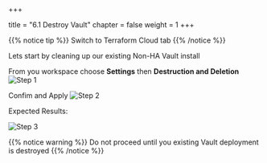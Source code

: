 +++

title = "6.1 Destroy Vault"
chapter = false
weight = 1
+++


{{% notice tip %}}
Switch to Terraform Cloud tab
{{% /notice %}}

Lets start by cleaning up our existing Non-HA Vault install

From you workspace choose __Settings__ then __Destruction and Deletion__
![Step 1](/images/lab6/cleanup1.png)

Confim and Apply
![Step 2](/images/lab6/cleanup2.png)

Expected Results:

![Step 3](/images/lab6/cleanup3.png)


{{% notice warning %}}
Do not proceed until you existing Vault deployment is destroyed 
{{% /notice %}}
